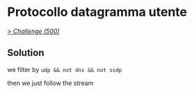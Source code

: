 # Protocollo datagramma utente

[> *Challenge (500)*](https://training.olicyber.it/challenges#challenge-30)

## Solution

we filter by `udp && not dns && not ssdp`

then we just follow the stream
